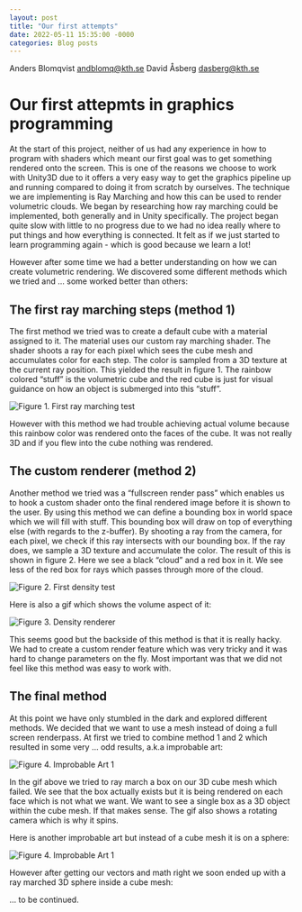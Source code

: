 ```yaml
---
layout: post
title: "Our first attempts"
date: 2022-05-11 15:35:00 -0000
categories: Blog posts
---
```

Anders Blomqvist andblomq@kth.se 
David Åsberg dasberg@kth.se 

# Our first attepmts in graphics programming

At the start of this project, neither of us had any experience in how to program
with shaders which meant our first goal was to get something rendered onto the screen.
This is one of the reasons we choose to work with Unity3D due to it offers a very easy way to get the graphics pipeline up and running compared to doing it from scratch by ourselves. The technique we are implementing is Ray Marching and how this can be used to render volumetric clouds. We began by researching how ray marching could be implemented, both generally and in Unity specifically. The project began quite slow with little to no progress due to we had no idea really where to put things and how everything is connected. It felt as if we just started to learn programming again - which is good because we learn a lot!

However after some time we had a better understanding on how we can create volumetric rendering. We discovered some different methods which we tried and … some worked better than others: 

## The first ray marching steps (method 1)
The first method we tried was to create a default cube with a material assigned to it. The material uses our custom ray marching shader. The shader shoots a ray for each pixel which sees the cube mesh and accumulates color for each step. The color is sampled from a 3D texture at the current ray position. This yielded the result in figure 1. The rainbow colored “stuff” is the volumetric cube and the red cube is just for visual guidance on how an object is submerged into this “stuff”.

![Figure 1. First ray marching test](/blob/main/docs/screenshots/first-raymarch-sample.PNG)

However with this method we had trouble achieving actual volume because this rainbow color was rendered onto the faces of the cube. It was not really 3D and if you flew into the cube nothing was rendered.

## The custom renderer (method 2)

Another method we tried was a “fullscreen render pass” which enables us to hook a custom shader onto the final rendered image before it is shown to the user. By using this method we can define a bounding box in world space which we will fill with stuff. This bounding box will draw on top of everything else (with regards to the z-buffer). By shooting a ray from the camera, for each pixel, we check if this ray intersects with our bounding box. If the ray does, we sample a 3D texture and accumulate the color. The result of this is shown in figure 2. Here we see a black “cloud” and a red box in it. We see less of the red box for rays which passes through more of the cloud.

![Figure 2. First density test](/blob/main/docs/screenshots/first-density-test.PNG)

Here is also a gif which shows the volume aspect of it:

![Figure 3. Density renderer](/blob/main/docs/screenshots/density-render.gif)

This seems good but the backside of this method is that it is really hacky. We had to create a custom render feature which was very tricky and it was hard to change parameters on the fly. Most important was that we did not feel like this method was easy to work with.

## The final method

At this point we have only stumbled in the dark and explored different methods. We decided that we want to use a mesh instead of doing a full screen renderpass. At first we tried to combine method 1 and 2 which resulted in some very … odd results, a.k.a improbable art:

![Figure 4. Improbable Art 1](/blob/main/docs/screenshots/improbable-art-1.gif)

In the gif above we tried to ray march a box on our 3D cube mesh which failed. We see that the box actually exists but it is being rendered on each face which is not what we want. We want to see a single box as a 3D object within the cube mesh. If that makes sense. The gif also shows a rotating camera which is why it spins.

Here is another improbable art but instead of a cube mesh it is on a sphere:

![Figure 4. Improbable Art 1](/blob/main/docs/screenshots/improbable-art-2.gif)

However after getting our vectors and math right we soon ended up with a ray marched 3D sphere inside a cube mesh:

… to be continued.

